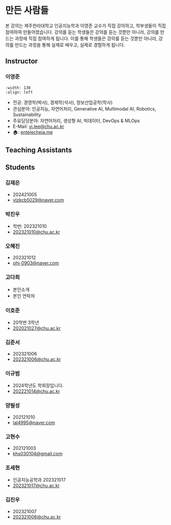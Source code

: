 # 만든 사람들

본 강의는 제주한라대학교 인공지능학과 이영준 교수가 직접 강의하고, 학부생들이 직접 참여하여 만들어졌습니다. 강의를 듣는 학생들은 강의를 듣는 것뿐만 아니라, 강의를 만드는 과정에 직접 참여하게 됩니다. 이를 통해 학생들은 강의를 듣는 것뿐만 아니라, 강의를 만드는 과정을 통해 실제로 배우고, 실제로 경험하게 됩니다.

## Instructor

### 이영준

```{image} images/yjlee.jpeg
:width: 130
:align: left
```

- 전공: 경영학(박사), 경제학(석사), 정보산업공학(학사)
- 관심분야: 인공지능, 자연어처리, Generative AI, Multimodal AI, Robotics, Sustainability
- 주요담당분야: 자연어처리, 생성형 AI, 빅데이터, DevOps & MLOps
- E-Mail: [yj.lee@chu.ac.kr](mailto:yj.lee@chu.ac.kr)
- 🏠: [entelecheia.me](https://entelecheia.me)

## Teaching Assistants

## Students

### 김재은

- 202421005
- vlzkcb5029@naver.com

### 박진우

- 학번: 202321010
- 202321010@chu.ac.kr

### 오혜진

- 202321012
- ohj-0903@naver.com

### 고다희

- 본인소개
- 본인 연락처

### 이호준

- 20학번 3학년
- 202021027@chu.ac.kr

### 김준서

- 202321006
- 202321006@chu.ac.kr

### 이규범

- 2024학년도 학회장입니다.
- 202221014@chu.ac.kr

### 양필성

- 202121010
- lal4995@naver.com

### 고현수

- 202121003  
- khs030104@gmail.com

### 조세현

- 인공지능공학과 202321017
- 202321017@chu.ac.kr

### 김진우 

- 202321007
- 202321006@chu.ac.kr

